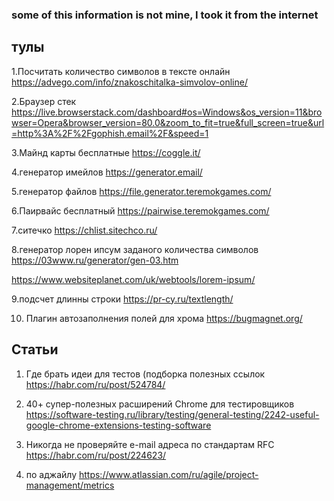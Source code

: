 ### some of this information is not mine, I took it from the internet

## тулы

1.Посчитать количество символов в тексте онлайн
https://advego.com/info/znakoschitalka-simvolov-online/

2.Браузер стек 
https://live.browserstack.com/dashboard#os=Windows&os_version=11&browser=Opera&browser_version=80.0&zoom_to_fit=true&full_screen=true&url=http%3A%2F%2Fgophish.email%2F&speed=1

3.Майнд карты бесплатные
https://coggle.it/

4.генератор имейлов
https://generator.email/

5.генератор файлов
https://file.generator.teremokgames.com/

6.Паирвайс бесплатный
https://pairwise.teremokgames.com/

7.ситечко
 https://chlist.sitechco.ru/


8.генератор лорен ипсум заданого количества символов
https://03www.ru/generator/gen-03.htm

https://www.websiteplanet.com/uk/webtools/lorem-ipsum/

9.подсчет длинны строки
https://pr-cy.ru/textlength/

10. Плагин автозаполнения полей для хрома
https://bugmagnet.org/

## Статьи

1. Где брать идеи для тестов (подборка полезных ссылок
https://habr.com/ru/post/524784/

2.  40+ супер-полезных расширений Chrome для тестировщиков
https://software-testing.ru/library/testing/general-testing/2242-useful-google-chrome-extensions-testing-software

3. Никогда не проверяйте e-mail адреса по стандартам RFC
https://habr.com/ru/post/224623/

4. по аджайлу
https://www.atlassian.com/ru/agile/project-management/metrics

